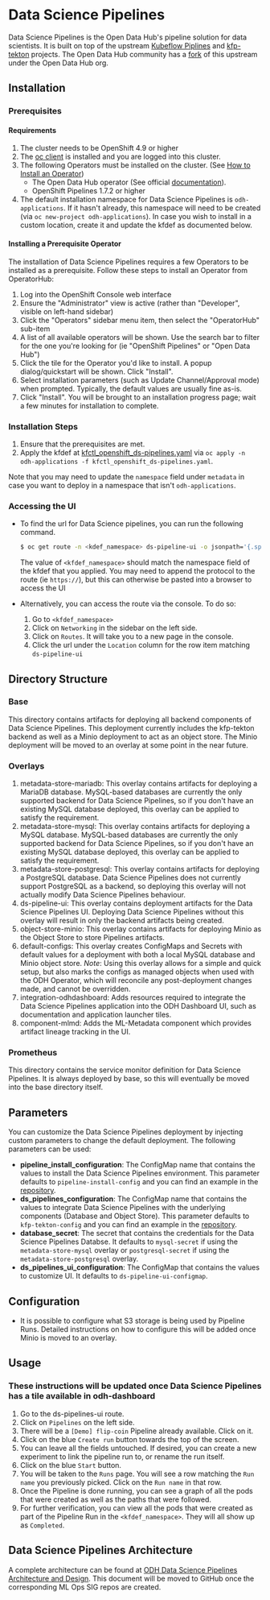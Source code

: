 # Data Science Pipelines

Data Science Pipelines is the Open Data Hub's pipeline solution for data scientists. It is built on top of the upstream [Kubeflow Piplines](https://github.com/kubeflow/pipelines) and [kfp-tekton](https://github.com/kubeflow/kfp-tekton) projects. The Open Data Hub community has a [fork](https://github.com/opendatahub-io/data-science-pipelines) of this upstream under the Open Data Hub org.


## Installation

### Prerequisites

#### Requirements
1. The cluster needs to be OpenShift 4.9 or higher
2. The [oc client](https://mirror.openshift.com/pub/openshift-v4/x86_64/clients/ocp/latest/openshift-client-linux.tar.gz) is installed and you are logged into this cluster.
3. The following Operators must be installed on the cluster.  (See [How to Install an Operator](#installing-a-prerequisite-operator))
   * The Open Data Hub operator (See official [documentation](https://opendatahub.io/docs/getting-started/quick-installation.html)).
   * OpenShift Pipelines 1.7.2 or higher
4. The default installation namespace for Data Science Pipelines is `odh-applications`. If it hasn't already, this namespace will need to be created (via `oc new-project odh-applications`). In case you wish to install in a custom location, create it and update the kfdef as documented below.

#### Installing a Prerequisite Operator
The installation of Data Science Pipelines requires a few Operators to be installed as a prerequisite.  Follow these steps to install an Operator from OperatorHub:

1. Log into the OpenShift Console web interface
2. Ensure the "Administrator" view is active (rather than "Developer", visible on left-hand sidebar)
3. Click the "Operators" sidebar menu item, then select the "OperatorHub" sub-item
4. A list of all available operators will be shown.  Use the search bar to filter for the one you're looking for (ie "OpenShift Pipelines" or "Open Data Hub")
5. Click the tile for the Operator you'd like to install. A popup dialog/quickstart will be shown. Click "Install".
6. Select installation parameters (such as Update Channel/Approval mode) when prompted.  Typically, the default values are usually fine as-is.
7. Click "Install".  You will be brought to an installation progress page; wait a few minutes for installation to complete.

### Installation Steps

1. Ensure that the prerequisites are met.
2. Apply the kfdef at [kfctl_openshift_ds-pipelines.yaml](https://github.com/opendatahub-io/odh-manifests/blob/master/kfdef/kfctl_openshift_ds-pipelines.yaml) via `oc apply -n odh-applications -f kfctl_openshift_ds-pipelines.yaml`.

Note that you may need to update the `namespace` field under `metadata` in case you want to deploy in a namespace that isn't `odh-applications`.

### Accessing the UI
* To find the url for Data Science pipelines, you can run the following command.
    ```bash
    $ oc get route -n <kdef_namespace> ds-pipeline-ui -o jsonpath='{.spec.host}'
    ```
  The value of `<kfdef_namespace>` should match the namespace field of the kfdef that you applied.
  You may need to append the protocol to the route (ie `https://`), but this can otherwise be pasted into a browser to access the UI

* Alternatively, you can access the route via the console. To do so:

   1. Go to `<kfdef_namespace>`
   2. Click on `Networking` in the sidebar on the left side.
   3. Click on `Routes`. It will take you to a new page in the console.
   4. Click the url under the `Location` column for the row item matching `ds-pipeline-ui`


## Directory Structure

### Base

This directory contains artifacts for deploying all backend components of Data Science Pipelines. This deployment currently includes the kfp-tekton backend as well as a Minio deployment to act as an object store. The Minio deployment will be moved to an overlay at some point in the near future.

### Overlays

1. metadata-store-mariadb: This overlay contains artifacts for deploying a MariaDB database. MySQL-based databases are currently the only supported backend for Data Science Pipelines, so if you don't have an existing MySQL database deployed, this overlay can be applied to satisfy the requirement.
2. metadata-store-mysql: This overlay contains artifacts for deploying a MySQL database. MySQL-based databases are currently the only supported backend for Data Science Pipelines, so if you don't have an existing MySQL database deployed, this overlay can be applied to satisfy the requirement.
3. metadata-store-postgresql: This overlay contains artifacts for deploying a PostgreSQL database. Data Science Pipelines does not currently support PostgreSQL as a backend, so deploying this overlay will not actually modify Data Science Pipelines behaviour.
4. ds-pipeline-ui: This overlay contains deployment artifacts for the Data Science Pipelines UI. Deploying Data Science Pipelines without this overlay will result in only the backend artifacts being created.
5. object-store-minio: This overlay contains artifacts for deploying Minio as the Object Store to store Pipelines artifacts.
6. default-configs: This overlay creates ConfigMaps and Secrets with default values for a deployment with both a local MySQL database and Minio object store. *Note*: Using this overlay allows for a simple and quick setup, but also marks the configs as managed objects when used with the ODH Operator, which will reconcile any post-deployment changes made, and cannot be overridden.
7. integration-odhdashboard: Adds resources required to integrate the Data Science Pipelines application into the ODH Dashboard UI, such as documentation and application launcher tiles.
8. component-mlmd: Adds the ML-Metadata component which provides artifact lineage tracking in the UI.

### Prometheus

This directory contains the service monitor definition for Data Science Pipelines. It is always deployed by base, so this will eventually be moved into the base directory itself.

## Parameters

You can customize the Data Science Pipelines deployment by injecting custom parameters to change the default deployment. The following parameters can be used:

* **pipeline_install_configuration**: The ConfigMap name that contains the values to install the Data Science Pipelines environment. This parameter defaults to `pipeline-install-config` and you can find an example in the [repository](./base/configmaps/pipeline-install-config.yaml).
* **ds_pipelines_configuration**: The ConfigMap name that contains the values to integrate Data Science Pipelines with the underlying components (Database and Object Store). This parameter defaults to `kfp-tekton-config` and you can find an example in the [repository](./base/configmaps/kfp-tekton-config.yaml).
* **database_secret**: The secret that contains the credentials for the Data Science Pipelines Databse. It defaults to `mysql-secret` if using the `metadata-store-mysql` overlay or `postgresql-secret` if using the `metadata-store-postgresql` overlay.
* **ds_pipelines_ui_configuration**: The ConfigMap that contains the values to customize UI. It defaults to `ds-pipeline-ui-configmap`.

## Configuration

* It is possible to configure what S3 storage is being used by Pipeline Runs. Detailed instructions on how to configure this will be added once Minio is moved to an overlay.

## Usage

### These instructions will be updated once Data Science Pipelines has a tile available in odh-dashboard

1. Go to the ds-pipelines-ui route.
2. Click on `Pipelines` on the left side.
3. There will be a `[Demo] flip-coin` Pipeline already available. Click on it.
4. Click on the blue `Create run` button towards the top of the screen.
5. You can leave all the fields untouched. If desired, you can create a new experiment to link the pipeline run to, or rename the run itself.
6. Click on the blue `Start` button.
7. You will be taken to the `Runs` page. You will see a row matching the `Run name` you previously picked. Click on the `Run name` in that row.
8. Once the Pipeline is done running, you can see a graph of all the pods that were created as well as the paths that were followed.
9. For further verification, you can view all the pods that were created as part of the Pipeline Run in the `<kfdef_namespace>`. They will all show up as `Completed`.

## Data Science Pipelines Architecture

A complete architecture can be found at [ODH Data Science Pipelines Architecture and Design](https://docs.google.com/document/d/1o-JS1uZKLZsMY3D16kl5KBdyBb-aV-kyD_XycdJOYpM/edit#heading=h.3aocw3evrps0). This document will be moved to GitHub once the corresponding ML Ops SIG repos are created.
